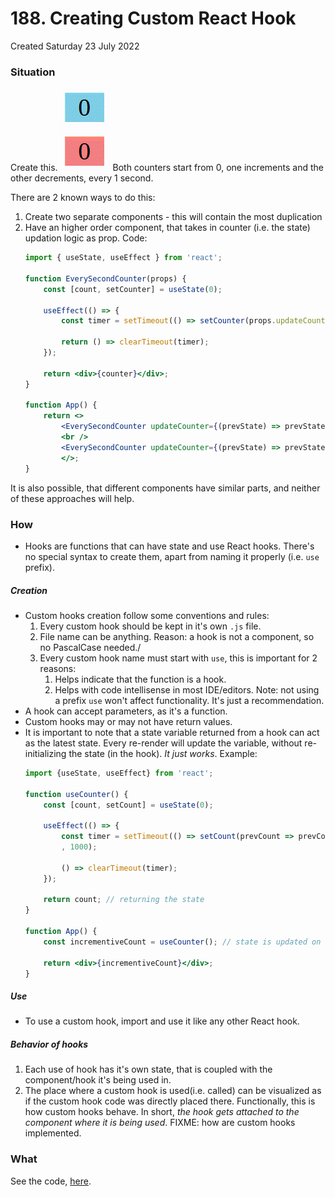 # 188. Creating Custom React Hook
Created Saturday 23 July 2022

### Situation
Create this.
![](../../../../assets/188_Creating_Custom_React_Hook-image-1-89681f93.gif)
Both counters start from 0, one increments and the other decrements, every 1 second.

There are 2 known ways to do this:
1. Create two separate components - this will contain the most duplication
2. Have an higher order component, that takes in counter (i.e. the state) updation logic as prop. Code:
	```jsx
	import { useState, useEffect } from 'react';

	function EverySecondCounter(props) {
		const [count, setCounter] = useState(0);

		useEffect(() => {
			const timer = setTimeout(() => setCounter(props.updateCounter);

			return () => clearTimeout(timer);
		});

		return <div>{counter}</div>;
	}

	function App() {
		return <>
			<EverySecondCounter updateCounter={(prevState) => prevState + 1} />
			<br />
			<EverySecondCounter updateCounter={(prevState) => prevState - 1} />
			</>;
	}
	```

It is also possible, that different components have similar parts, and neither of these approaches will help.


### How
- Hooks are functions that can have state and use React hooks. There's no special syntax to create them, apart from naming it properly (i.e. `use` prefix).

##### Creation
- Custom hooks creation follow some conventions and rules:
	1. Every custom hook should be kept in it's own `.js` file.
	2. File name can be anything. Reason: a hook is not a component, so no PascalCase needed./
	3. Every custom hook name must start with `use`, this is important for 2 reasons:
		1. Helps indicate that the function is a hook.
		2. Helps with code intellisense in most IDE/editors.
		Note: not using a prefix `use` won't affect functionality. It's just a recommendation.
- A hook can accept parameters, as it's a function.
- Custom hooks may or may not have return values.
- It is important to note that a state variable returned from a hook can act as the latest state. Every re-render will update the variable, without re-initializing the state (in the hook). *It just works*. Example:
	```jsx
	import {useState, useEffect} from 'react';

	function useCounter() {
		const [count, setCount] = useState(0);

		useEffect(() => {
			const timer = setTimeout(() => setCount(prevCount => prevCount + 1)
			, 1000);

			() => clearTimeout(timer);
		});

		return count; // returning the state
	}

	function App() {
		const incrementiveCount = useCounter(); // state is updated on each re-render

		return <div>{incrementiveCount}</div>;
	}
	```
##### Use
- To use a custom hook, import and use it like any other React hook.

##### Behavior of hooks
1. Each use of hook has it's own state, that is coupled with the component/hook it's being used in.
2. The place where a custom hook is used(i.e. called) can be visualized as if the custom hook code was directly placed there. Functionally, this is how custom hooks behave. In short, *the hook gets attached to the component where it is being used*. FIXME: how are custom hooks implemented.

### What
See the code, [here](https://github.com/exemplar-codes/assorted-reactjs-apps/blob/f86d9b6343e848100cf6ef8ad53b01fde49c5762/src/Apps/CustomHookDemoCounter/CustomHookDemoCounter.jsx).

